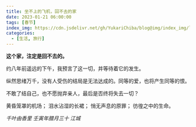 ```yaml
---
title: 坐不上的飞机，回不去的家
date: 2023-01-21 06:00:00
tags: [春节]
index_img: https://cdn.jsdelivr.net/gh/YukariChiba/blog@img/index_img/lost-in-wuh.jpg
categories:
  - [生活, 旅行]
---
```


**这个家，注定是回不去的。**

约八年前遥远的下午，我预言了这一切，并等待着它的发生。

纵然思绪万千，没有人受伤的结局是无法达成的。同等的爱，也将产生同等的恨。

不敢了结自己，也不愿抛弃亲人，最后是否终将失去一切？

黄昏笼罩的机场；
泪水沾湿的长裙；
悄无声息的原罪；
彷徨之中的生命。

_千叶由香里 壬寅年腊月三十 江城_